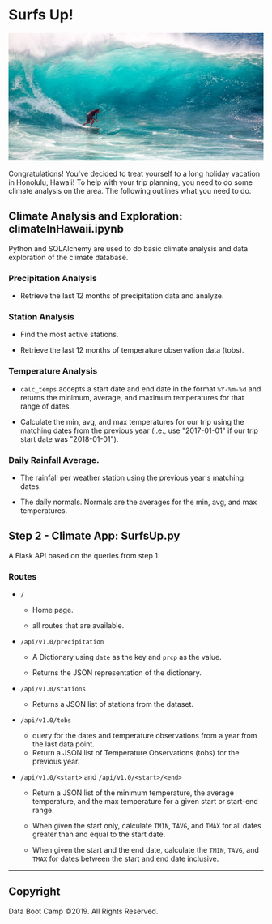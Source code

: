 # Surfs Up!

![surfs-up.jpeg](Images/surfs-up.jpeg)

Congratulations! You've decided to treat yourself to a long holiday vacation in Honolulu, Hawaii! To help with your trip planning, you need to do some climate analysis on the area. The following outlines what you need to do.

## Climate Analysis and Exploration: climateInHawaii.ipynb

 Python and SQLAlchemy are used to do basic climate analysis and data exploration of the climate database. 

### Precipitation Analysis

* Retrieve the last 12 months of precipitation data and analyze.

### Station Analysis

* Find the most active stations.

* Retrieve the last 12 months of temperature observation data (tobs).

### Temperature Analysis

*  `calc_temps` accepts a start date and end date in the format `%Y-%m-%d` and returns the minimum, average, and maximum temperatures for that range of dates.

* Calculate the min, avg, and max temperatures for our trip using the matching dates from the previous year (i.e., use "2017-01-01" if our trip start date was "2018-01-01").

### Daily Rainfall Average.

* The rainfall per weather station using the previous year's matching dates.

* The daily normals. Normals are the averages for the min, avg, and max temperatures.

## Step 2 - Climate App: SurfsUp.py

A Flask API based on the queries from step 1.


### Routes

* `/`

  * Home page.

  * all routes that are available.

* `/api/v1.0/precipitation`

  * A Dictionary using `date` as the key and `prcp` as the value.

  * Returns the JSON representation of the dictionary.

* `/api/v1.0/stations`

  * Returns a JSON list of stations from the dataset.

* `/api/v1.0/tobs`
  * query for the dates and temperature observations from a year from the last data point.
  * Return a JSON list of Temperature Observations (tobs) for the previous year.

* `/api/v1.0/<start>` and `/api/v1.0/<start>/<end>`

  * Return a JSON list of the minimum temperature, the average temperature, and the max temperature for a given start or start-end range.

  * When given the start only, calculate `TMIN`, `TAVG`, and `TMAX` for all dates greater than and equal to the start date.

  * When given the start and the end date, calculate the `TMIN`, `TAVG`, and `TMAX` for dates between the start and end date inclusive.

- - -

## Copyright

Data Boot Camp ©2019. All Rights Reserved.

